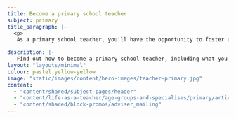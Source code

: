 ```yaml
---
title: Become a primary school teacher
subject: primary
title_paragraph: |-
  <p>
   As a primary school teacher, you'll have the opportunity to foster a love of learning in pupils from the very beginning. You'll create a supportive and vibrant classroom environment where pupils can experience the joy of learning.</p>

description: |-
   Find out how to become a primary school teacher, including what you'll teach and if it's the right career for you.
layout: "layouts/minimal"
colour: pastel yellow-yellow
image: "static/images/content/hero-images/teacher-primary.jpg"
content:
  - "content/shared/subject-pages/header"
  - "content/life-as-a-teacher/age-groups-and-specialisms/primary/article"
  - "content/shared/block-promos/adviser_mailing"
---
```


